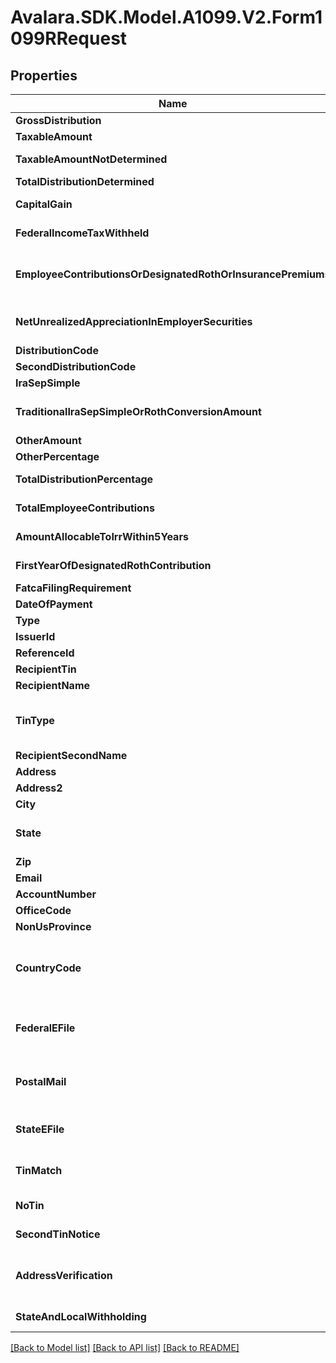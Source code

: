 # Avalara.SDK.Model.A1099.V2.Form1099RRequest

## Properties

Name | Type | Description | Notes
------------ | ------------- | ------------- | -------------
**GrossDistribution** | **double** | Gross distribution | [optional] 
**TaxableAmount** | **double** | Taxable amount | [optional] 
**TaxableAmountNotDetermined** | **bool** | Taxable amount not determined | [optional] 
**TotalDistributionDetermined** | **bool** | Total distribution | [optional] 
**CapitalGain** | **double** | Capital gain (included in Box 2a) | [optional] 
**FederalIncomeTaxWithheld** | **double** | Federal income tax withheld | [optional] 
**EmployeeContributionsOrDesignatedRothOrInsurancePremiums** | **double** | Employee contributions/Designated Roth contributions or insurance premiums | [optional] 
**NetUnrealizedAppreciationInEmployerSecurities** | **double** | Net unrealized appreciation in employer&#39;s securities | [optional] 
**DistributionCode** | **string** | Distribution code | [optional] 
**SecondDistributionCode** | **string** | Second distribution code | [optional] 
**IraSepSimple** | **bool** | IRA/SEP/SIMPLE | [optional] 
**TraditionalIraSepSimpleOrRothConversionAmount** | **double** | Traditional IRA/SEP/SIMPLE or Roth conversion amount | [optional] 
**OtherAmount** | **double** | Other amount | [optional] 
**OtherPercentage** | **string** | Other percentage | [optional] 
**TotalDistributionPercentage** | **string** | Total distribution percentage | [optional] 
**TotalEmployeeContributions** | **double** | Total employee contributions | [optional] 
**AmountAllocableToIrrWithin5Years** | **double** | Amount allocable to IRR within 5 years | [optional] 
**FirstYearOfDesignatedRothContribution** | **string** | First year of designated Roth contribution | [optional] 
**FatcaFilingRequirement** | **bool** | FATCA filing requirement | [optional] 
**DateOfPayment** | **DateTime** | Date of payment | [optional] 
**Type** | **string** |  | [optional] 
**IssuerId** | **string** | Issuer ID | [optional] 
**ReferenceId** | **string** | Reference ID | [optional] 
**RecipientTin** | **string** | Recipient Tax ID Number | [optional] 
**RecipientName** | **string** | Recipient name | [optional] 
**TinType** | **string** | Type of TIN (Tax ID Number). Will be one of:  * SSN  * EIN  * ITIN  * ATIN | [optional] 
**RecipientSecondName** | **string** | Recipient second name | [optional] 
**Address** | **string** | Address | [optional] 
**Address2** | **string** | Address line 2 | [optional] 
**City** | **string** | City | [optional] 
**State** | **string** | US state. Required if CountryCode is \&quot;US\&quot;. | [optional] 
**Zip** | **string** | Zip/postal code | [optional] 
**Email** | **string** | Recipient email address | [optional] 
**AccountNumber** | **string** | Account number | [optional] 
**OfficeCode** | **string** | Office code | [optional] 
**NonUsProvince** | **string** | Foreign province | [optional] 
**CountryCode** | **string** | Country code, as defined at https://www.irs.gov/e-file-providers/country-codes | [optional] 
**FederalEFile** | **bool** | Boolean indicating that federal e-filing should be scheduled for this form | [optional] 
**PostalMail** | **bool** | Boolean indicating that postal mailing to the recipient should be scheduled for this form | [optional] 
**StateEFile** | **bool** | Boolean indicating that state e-filing should be scheduled for this form | [optional] 
**TinMatch** | **bool** | Boolean indicating that TIN Matching should be scheduled for this form | [optional] 
**NoTin** | **bool** | Indicates whether the recipient has no TIN | [optional] 
**SecondTinNotice** | **bool?** | Second TIN notice in three years | [optional] 
**AddressVerification** | **bool** | Boolean indicating that address verification should be scheduled for this form | [optional] 
**StateAndLocalWithholding** | [**StateAndLocalWithholdingRequest**](StateAndLocalWithholdingRequest.md) | State and local withholding information | [optional] 

[[Back to Model list]](../../../README.md#documentation-for-models) [[Back to API list]](../../../README.md#documentation-for-api-endpoints) [[Back to README]](../../../README.md)

